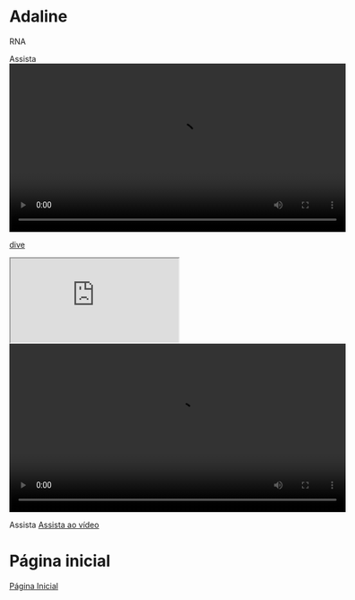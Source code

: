 

# Adaline

RNA

Assista
<video width="600" controls>
    <source src="https://github.com/OliveiraVictor2/Minicurso_RNAs/raw/refs/heads/main/videos/video.mp4" type="video/mp4">
    Seu navegador não suporta a reprodução do vídeo.
</video>

[dive](https://drive.google.com/drive/u/2/folders/1fWs6BaldJWwa51_CsUL2oRJ9WAiPYSY-)


<iframe src="https://drive.google.com/drive/u/2/folders/1fWs6BaldJWwa51_CsUL2oRJ9WAiPYSY-" ></iframe>


<video width="600" controls>
    <source src="https://drive.google.com/drive/u/2/folders/1fWs6BaldJWwa51_CsUL2oRJ9WAiPYSY-">
    Seu navegador não suporta a reprodução do vídeo.
</video>

Assista
[Assista ao vídeo](https://github.com/OliveiraVictor2/Minicurso_RNAs/raw/refs/heads/main/videos/video.mp4)

# Página inicial
[Página Inicial](../index.md)
